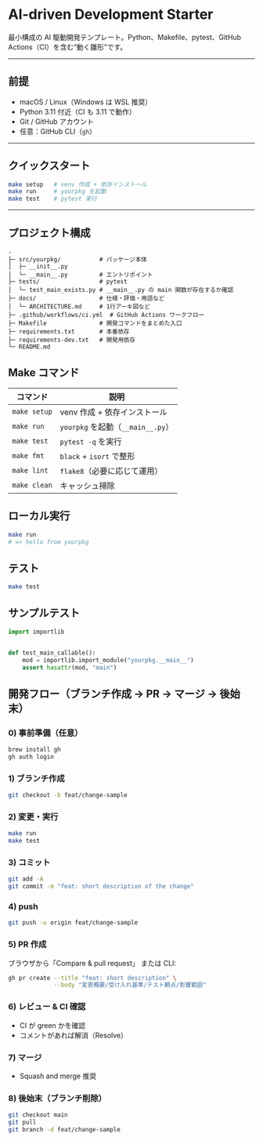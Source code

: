 # AI-driven Development Starter

最小構成の AI 駆動開発テンプレート。Python、Makefile、pytest、GitHub Actions（CI）を含む“動く雛形”です。

---

## 前提
- macOS / Linux（Windows は WSL 推奨）
- Python 3.11 付近（CI も 3.11 で動作）
- Git / GitHub アカウント
- 任意：GitHub CLI（`gh`）

---

## クイックスタート
```bash
make setup   # venv 作成 + 依存インストール
make run     # yourpkg を起動
make test    # pytest 実行
```

---

## プロジェクト構成
```text
.
├─ src/yourpkg/           # パッケージ本体
│  ├─ __init__.py
│  └─ __main__.py         # エントリポイント
├─ tests/                 # pytest
│  └─ test_main_exists.py # __main__.py の main 関数が存在するか確認
├─ docs/                  # 仕様・評価・用語など
│  └─ ARCHITECTURE.md     # 1行アーキ図など
├─ .github/workflows/ci.yml  # GitHub Actions ワークフロー
├─ Makefile               # 開発コマンドをまとめた入口
├─ requirements.txt       # 本番依存
├─ requirements-dev.txt   # 開発用依存
└─ README.md
```

## Make コマンド
| コマンド | 説明 |
| --- | --- |
| `make setup` | venv 作成 + 依存インストール |
| `make run` | `yourpkg` を起動（`__main__.py`） |
| `make test` | `pytest -q` を実行 |
| `make fmt` | `black` + `isort` で整形 |
| `make lint` | `flake8`（必要に応じて運用） |
| `make clean` | キャッシュ掃除 |

## ローカル実行
```bash
make run
# => hello from yourpkg
```

## テスト
```bash
make test
```

## サンプルテスト
```python
import importlib


def test_main_callable():
    mod = importlib.import_module("yourpkg.__main__")
    assert hasattr(mod, "main")
```

## 開発フロー（ブランチ作成 → PR → マージ → 後始末）

### 0) 事前準備（任意）
```bash
brew install gh
gh auth login
```

### 1) ブランチ作成
```bash
git checkout -b feat/change-sample
```

### 2) 変更・実行
```bash
make run
make test
```

### 3) コミット
```bash
git add -A
git commit -m "feat: short description of the change"
```

### 4) push
```bash
git push -u origin feat/change-sample
```

### 5) PR 作成
ブラウザから「Compare & pull request」
または CLI:
```bash
gh pr create --title "feat: short description" \
             --body "変更概要/受け入れ基準/テスト観点/影響範囲"
```

### 6) レビュー & CI 確認
- CI が green かを確認
- コメントがあれば解消（Resolve）

### 7) マージ
- Squash and merge 推奨

### 8) 後始末（ブランチ削除）
```bash
git checkout main
git pull
git branch -d feat/change-sample
```
